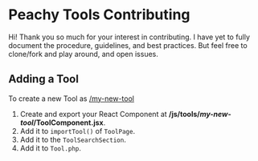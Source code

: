 Peachy Tools Contributing
===

Hi! Thank you so much for your interest in contributing. I have yet to fully document the procedure, guidelines, and best practices. But feel free to clone/fork and play around, and open issues.


## Adding a Tool

To create a new Tool as [/my-new-tool](https://peachytools.com/my-new-tool)
1. Create and export your React Component at **/js/tools/_my-new-tool_/ToolComponent.jsx**.
2. Add it to `importTool()` of `ToolPage`.
3. Add it to the `ToolSearchSection`.
4. Add it to `Tool.php`.
